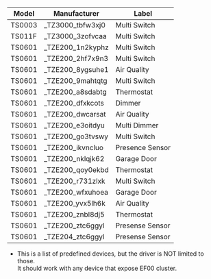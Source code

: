 | Model  | Manufacturer      | Label           |
| ------ | ----------------- | --------------- |
| TS0003 | \_TZ3000_tbfw3xj0 | Multi Switch    |
| TS011F | \_TZ3000_3zofvcaa | Multi Switch    |
| TS0601 | \_TZE200_1n2kyphz | Multi Switch    |
| TS0601 | \_TZE200_2hf7x9n3 | Multi Switch    |
| TS0601 | \_TZE200_8ygsuhe1 | Air Quality     |
| TS0601 | \_TZE200_9mahtqtg | Multi Switch    |
| TS0601 | \_TZE200_a8sdabtg | Thermostat      |
| TS0601 | \_TZE200_dfxkcots | Dimmer          |
| TS0601 | \_TZE200_dwcarsat | Air Quality     |
| TS0601 | \_TZE200_e3oitdyu | Multi Dimmer    |
| TS0601 | \_TZE200_go3tvswy | Multi Switch    |
| TS0601 | \_TZE200_ikvncluo | Presence Sensor |
| TS0601 | \_TZE200_nklqjk62 | Garage Door     |
| TS0601 | \_TZE200_qoy0ekbd | Thermostat      |
| TS0601 | \_TZE200_r731zlxk | Multi Switch    |
| TS0601 | \_TZE200_wfxuhoea | Garage Door     |
| TS0601 | \_TZE200_yvx5lh6k | Air Quality     |
| TS0601 | \_TZE200_znbl8dj5 | Thermostat      |
| TS0601 | \_TZE200_ztc6ggyl | Presense Sensor |
| TS0601 | \_TZE204_ztc6ggyl | Presense Sensor |

- This is a list of predefined devices, but the driver is NOT limited to those.<br />It should work with any device that expose EF00 cluster.
